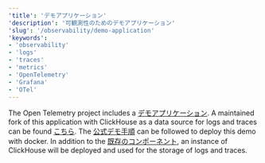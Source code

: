 ```yaml
---
'title': 'デモアプリケーション'
'description': '可観測性のためのデモアプリケーション'
'slug': '/observability/demo-application'
'keywords':
- 'observability'
- 'logs'
- 'traces'
- 'metrics'
- 'OpenTelemetry'
- 'Grafana'
- 'OTel'
---
```




The Open Telemetry project includes a [デモアプリケーション](https://opentelemetry.io/docs/demo/). A maintained fork of this application with ClickHouse as a data source for logs and traces can be found [こちら](https://github.com/ClickHouse/opentelemetry-demo). The [公式デモ手順](https://opentelemetry.io/docs/demo/docker-deployment/) can be followed to deploy this demo with docker. In addition to the [既存のコンポーネント](https://opentelemetry.io/docs/demo/collector-data-flow-dashboard/), an instance of ClickHouse will be deployed and used for the storage of logs and traces.

